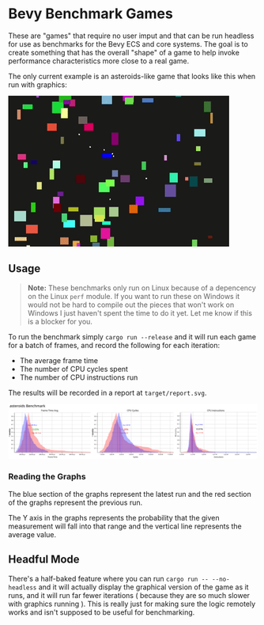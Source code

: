 # Bevy Benchmark Games

These are "games" that require no user imput and that can be run headless for use as benchmarks for the Bevy ECS and core systems. The goal is to create something that has the overall "shape" of a game to help invoke performance characteristics more close to a real game.

The only current example is an asteroids-like game that looks like this when run with graphics:

![asteroids](./doc/asteroids.gif)

## Usage

> **Note:** These benchmarks only run on Linux because of a depencency on the Linux `perf` module. If you want to run these on Windows it would not be hard to compile out the pieces that won't work on Windows I just haven't spent the time to do it yet. Let me know if this is a blocker for you.

To run the benchmark simply `cargo run --release` and it will run each game for a batch of frames, and record the following for each iteration:

- The average frame time
- The number of CPU cycles spent
- The number of CPU instructions run

The results will be recorded in a report at `target/report.svg`.

![Report example](./doc/report-example.svg)

### Reading the Graphs

The blue section of the graphs represent the latest run and the red section of the graphs represent the previous run.

The Y axis in the graphs represents the probability that the given measurement will fall into that range and the vertical line represents the average value.

## Headful Mode

There's a half-baked feature where you can run `cargo run -- --no-headless` and it will actually display the graphical version of the game as it runs, and it will run far fewer iterations ( because they are so much slower with graphics running ). This is really just for making sure the logic remotely works and isn't supposed to be useful for benchmarking.
